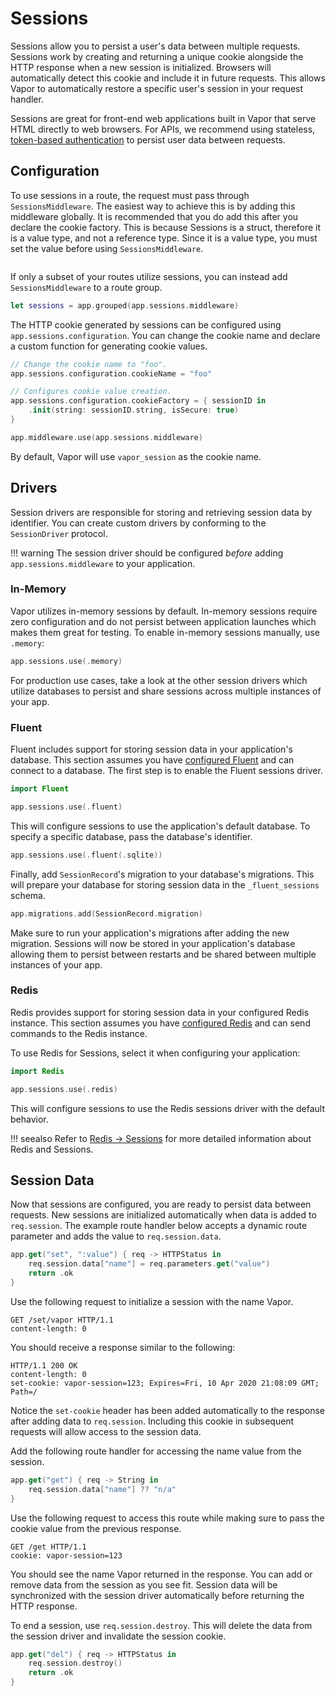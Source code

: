 # Sessions

Sessions allow you to persist a user's data between multiple requests. Sessions work by creating and returning a unique cookie alongside the HTTP response when a new session is initialized. Browsers will automatically detect this cookie and include it in future requests. This allows Vapor to automatically restore a specific user's session in your request handler. 

Sessions are great for front-end web applications built in Vapor that serve HTML directly to web browsers. For APIs, we recommend using stateless, [token-based authentication](../security/authentication.md) to persist user data between requests.

## Configuration


To use sessions in a route, the request must pass through `SessionsMiddleware`. The easiest way to achieve this is by adding this middleware globally. It is recommended that you do add this after you declare the cookie factory. This is because Sessions is a struct, therefore it is a value type, and not a reference type. Since it is a value type, you must set the value before using `SessionsMiddleware`.

```swift
```

If only a subset of your routes utilize sessions, you can instead add `SessionsMiddleware` to a route group.

```swift
let sessions = app.grouped(app.sessions.middleware)
```

The HTTP cookie generated by sessions can be configured using `app.sessions.configuration`. You can change the cookie name and declare a custom function for generating cookie values.

```swift
// Change the cookie name to "foo".
app.sessions.configuration.cookieName = "foo"

// Configures cookie value creation.
app.sessions.configuration.cookieFactory = { sessionID in
    .init(string: sessionID.string, isSecure: true)
}

app.middleware.use(app.sessions.middleware)
```

By default, Vapor will use `vapor_session` as the cookie name.

## Drivers

Session drivers are responsible for storing and retrieving session data by identifier. You can create custom drivers by conforming to the `SessionDriver` protocol.

!!! warning
	The session driver should be configured _before_ adding `app.sessions.middleware` to your application.

### In-Memory

Vapor utilizes in-memory sessions by default. In-memory sessions require zero configuration and do not persist between application launches which makes them great for testing. To enable in-memory sessions manually, use `.memory`:

```swift
app.sessions.use(.memory)
```

For production use cases, take a look at the other session drivers which utilize databases to persist and share sessions across multiple instances of your app.

### Fluent

Fluent includes support for storing session data in your application's database. This section assumes you have [configured Fluent](../fluent/overview.md) and can connect to a database. The first step is to enable the Fluent sessions driver.

```swift
import Fluent

app.sessions.use(.fluent)
```

This will configure sessions to use the application's default database. To specify a specific database, pass the database's identifier.

```swift
app.sessions.use(.fluent(.sqlite))
```

Finally, add `SessionRecord`'s migration to your database's migrations. This will prepare your database for storing session data in the `_fluent_sessions` schema.

```swift
app.migrations.add(SessionRecord.migration)
```

Make sure to run your application's migrations after adding the new migration. Sessions will now be stored in your application's database allowing them to persist between restarts and be shared between multiple instances of your app.

### Redis

Redis provides support for storing session data in your configured Redis instance. This section assumes you have [configured Redis](../redis/overview.md) and can send commands to the Redis instance.

To use Redis for Sessions, select it when configuring your application:

```swift
import Redis

app.sessions.use(.redis)
```

This will configure sessions to use the Redis sessions driver with the default behavior.

!!! seealso
    Refer to [Redis &rarr; Sessions](../redis/sessions.md) for more detailed information about Redis and Sessions.

## Session Data

Now that sessions are configured, you are ready to persist data between requests. New sessions are initialized automatically when data is added to `req.session`. The example route handler below accepts a dynamic route parameter and adds the value to `req.session.data`.

```swift
app.get("set", ":value") { req -> HTTPStatus in
    req.session.data["name"] = req.parameters.get("value")
    return .ok
}
```

Use the following request to initialize a session with the name Vapor.

```http
GET /set/vapor HTTP/1.1
content-length: 0
```

You should receive a response similar to the following:

```http
HTTP/1.1 200 OK
content-length: 0
set-cookie: vapor-session=123; Expires=Fri, 10 Apr 2020 21:08:09 GMT; Path=/
```

Notice the `set-cookie` header has been added automatically to the response after adding data to `req.session`. Including this cookie in subsequent requests will allow access to the session data.

Add the following route handler for accessing the name value from the session.

```swift
app.get("get") { req -> String in
    req.session.data["name"] ?? "n/a"
}
```

Use the following request to access this route while making sure to pass the cookie value from the previous response.

```http
GET /get HTTP/1.1
cookie: vapor-session=123
```

You should see the name Vapor returned in the response. You can add or remove data from the session as you see fit. Session data will be synchronized with the session driver automatically before returning the HTTP response. 

To end a session, use `req.session.destroy`. This will delete the data from the session driver and invalidate the session cookie. 

```swift
app.get("del") { req -> HTTPStatus in
    req.session.destroy()
    return .ok
}
```
